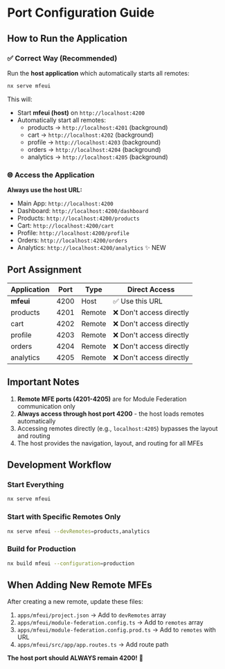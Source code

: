 # Port Configuration Guide

## How to Run the Application

### ✅ Correct Way (Recommended)
Run the **host application** which automatically starts all remotes:

```bash
nx serve mfeui
```

This will:
- Start **mfeui (host)** on `http://localhost:4200`
- Automatically start all remotes:
  - products → `http://localhost:4201` (background)
  - cart → `http://localhost:4202` (background)
  - profile → `http://localhost:4203` (background)
  - orders → `http://localhost:4204` (background)
  - analytics → `http://localhost:4205` (background)

### 🌐 Access the Application
**Always use the host URL:**
- Main App: `http://localhost:4200`
- Dashboard: `http://localhost:4200/dashboard`
- Products: `http://localhost:4200/products`
- Cart: `http://localhost:4200/cart`
- Profile: `http://localhost:4200/profile`
- Orders: `http://localhost:4200/orders`
- Analytics: `http://localhost:4200/analytics` ✨ NEW

## Port Assignment

| Application | Port | Type | Direct Access |
|------------|------|------|---------------|
| **mfeui** | 4200 | Host | ✅ Use this URL |
| products | 4201 | Remote | ❌ Don't access directly |
| cart | 4202 | Remote | ❌ Don't access directly |
| profile | 4203 | Remote | ❌ Don't access directly |
| orders | 4204 | Remote | ❌ Don't access directly |
| analytics | 4205 | Remote | ❌ Don't access directly |

## Important Notes

1. **Remote MFE ports (4201-4205)** are for Module Federation communication only
2. **Always access through host port 4200** - the host loads remotes automatically
3. Accessing remotes directly (e.g., `localhost:4205`) bypasses the layout and routing
4. The host provides the navigation, layout, and routing for all MFEs

## Development Workflow

### Start Everything
```bash
nx serve mfeui
```

### Start with Specific Remotes Only
```bash
nx serve mfeui --devRemotes=products,analytics
```

### Build for Production
```bash
nx build mfeui --configuration=production
```

## When Adding New Remote MFEs

After creating a new remote, update these files:
1. `apps/mfeui/project.json` → Add to `devRemotes` array
2. `apps/mfeui/module-federation.config.ts` → Add to `remotes` array
3. `apps/mfeui/module-federation.config.prod.ts` → Add to `remotes` with URL
4. `apps/mfeui/src/app/app.routes.ts` → Add route path

**The host port should ALWAYS remain 4200!** 🎯
